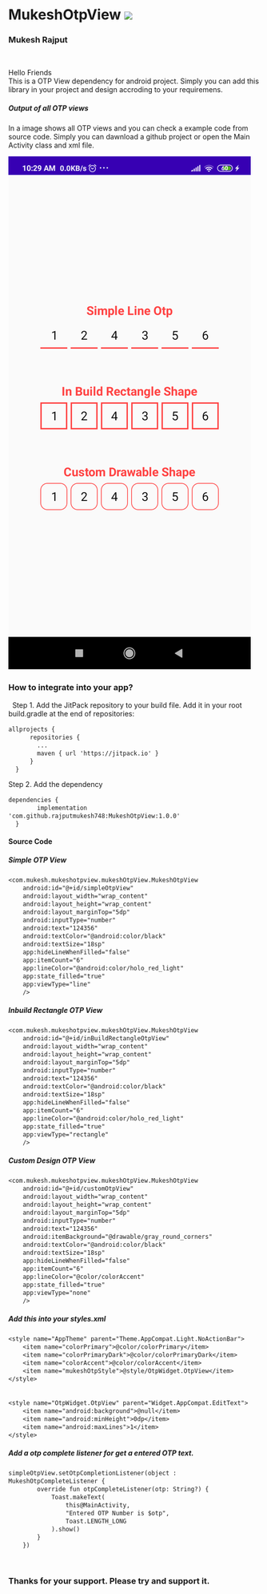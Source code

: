 # MukeshOtpView ![](https://jitpack.io/v/rajputmukesh748/MukeshOtpView.svg)

<h3> Mukesh Rajput </h3>
</br>

<p>
  Hello Friends
  </br>
  This is a OTP View dependency for android project. Simply you can add this library in your project and design accroding to your requiremens.
</p>


<h5>Output of all OTP views</h5>
<p>In a image shows all OTP views and you can check a example code from source code. Simply you can dawnload a github project or open the Main Activity class and xml file.</p>

![MukeshOtpView](https://github.com/rajputmukesh748/MukeshOtpView/blob/main/otp%20example%20output.png)



<h3>How to integrate into your app?</h3>
&nbsp;&nbsp;Step 1. Add the JitPack repository to your build file. Add it in your root build.gradle at the end of repositories:

    allprojects {
		  repositories {
		  	...
		  	maven { url 'https://jitpack.io' }
		  }
	  }
  
 
Step 2. Add the dependency

    dependencies {
	        implementation 'com.github.rajputmukesh748:MukeshOtpView:1.0.0'
	  }


<h4>Source Code</h4>

<h5>Simple OTP View</h5>

    <com.mukesh.mukeshotpview.mukeshOtpView.MukeshOtpView
        android:id="@+id/simpleOtpView"
        android:layout_width="wrap_content"
        android:layout_height="wrap_content"
        android:layout_marginTop="5dp"
        android:inputType="number"
        android:text="124356"
        android:textColor="@android:color/black"
        android:textSize="18sp"
        app:hideLineWhenFilled="false"
        app:itemCount="6"
        app:lineColor="@android:color/holo_red_light"
        app:state_filled="true"
        app:viewType="line"
        />


<h5>Inbuild Rectangle OTP View</h5>

    <com.mukesh.mukeshotpview.mukeshOtpView.MukeshOtpView
        android:id="@+id/inBuildRectangleOtpView"
        android:layout_width="wrap_content"
        android:layout_height="wrap_content"
        android:layout_marginTop="5dp"
        android:inputType="number"
        android:text="124356"
        android:textColor="@android:color/black"
        android:textSize="18sp"
        app:hideLineWhenFilled="false"
        app:itemCount="6"
        app:lineColor="@android:color/holo_red_light"
        app:state_filled="true"
        app:viewType="rectangle"
        />


<h5>Custom Design OTP View</h5>

    <com.mukesh.mukeshotpview.mukeshOtpView.MukeshOtpView
        android:id="@+id/customOtpView"
        android:layout_width="wrap_content"
        android:layout_height="wrap_content"
        android:layout_marginTop="5dp"
        android:inputType="number"
        android:text="124356"
        android:itemBackground="@drawable/gray_round_corners"
        android:textColor="@android:color/black"
        android:textSize="18sp"
        app:hideLineWhenFilled="false"
        app:itemCount="6"
        app:lineColor="@color/colorAccent"
        app:state_filled="true"
        app:viewType="none"
        />
        
        
<h5>Add this into your styles.xml</h5>

    <style name="AppTheme" parent="Theme.AppCompat.Light.NoActionBar">
        <item name="colorPrimary">@color/colorPrimary</item>
        <item name="colorPrimaryDark">@color/colorPrimaryDark</item>
        <item name="colorAccent">@color/colorAccent</item>
        <item name="mukeshOtpStyle">@style/OtpWidget.OtpView</item>
    </style>


    <style name="OtpWidget.OtpView" parent="Widget.AppCompat.EditText">
        <item name="android:background">@null</item>
        <item name="android:minHeight">0dp</item>
        <item name="android:maxLines">1</item>
    </style>


<h5>Add a otp complete listener for get a entered OTP text.</h5>

    simpleOtpView.setOtpCompletionListener(object : MukeshOtpCompleteListener {
            override fun otpCompleteListener(otp: String?) {
                Toast.makeText(
                    this@MainActivity,
                    "Entered OTP Number is $otp",
                    Toast.LENGTH_LONG
                ).show()
            }
        })

</br>
<b><h3>Thanks for your support. Please try and support it.</h3></b>

